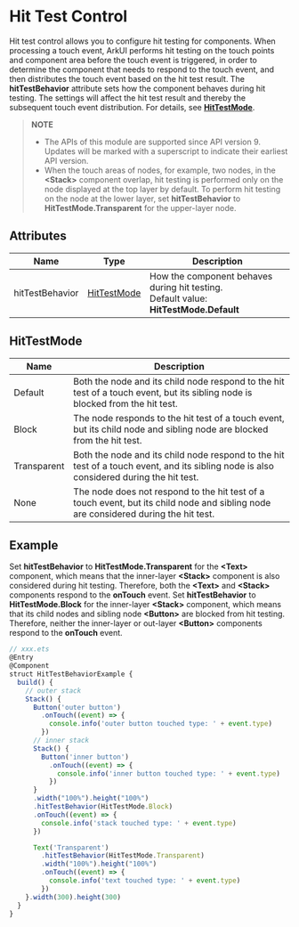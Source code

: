 # Hit Test Control

Hit test control allows you to configure hit testing for components. When processing a touch event, ArkUI performs hit testing on the touch points and component area before the touch event is triggered, in order to determine the component that needs to respond to the touch event, and then distributes the touch event based on the hit test result. The **hitTestBehavior** attribute sets how the component behaves during hit testing. The settings will affect the hit test result and thereby the subsequent touch event distribution. For details, see **[HitTestMode](#hittestmode)**.

>  **NOTE**
>
>  - The APIs of this module are supported since API version 9. Updates will be marked with a superscript to indicate their earliest API version.
>  - When the touch areas of nodes, for example, two nodes, in the **\<Stack>** component overlap, hit testing is performed only on the node displayed at the top layer by default. To perform hit testing on the node at the lower layer, set **hitTestBehavior** to **HitTestMode.Transparent** for the upper-layer node.


## Attributes

| Name              | Type    | Description                                 |
| -------------------- | -------- | ---------------------------------------- |
| hitTestBehavior      | [HitTestMode](#hittestmode) | How the component behaves during hit testing.<br>Default value: **HitTestMode.Default**|

## HitTestMode

| Name         | Description                                      |
| ------------| ----------------------------------------- |
| Default     | Both the node and its child node respond to the hit test of a touch event, but its sibling node is blocked from the hit test.|
| Block       | The node responds to the hit test of a touch event, but its child node and sibling node are blocked from the hit test.|
| Transparent | Both the node and its child node respond to the hit test of a touch event, and its sibling node is also considered during the hit test.|
| None        | The node does not respond to the hit test of a touch event, but its child node and sibling node are considered during the hit test.|


## Example

Set **hitTestBehavior** to **HitTestMode.Transparent** for the **\<Text>** component, which means that the inner-layer **\<Stack>** component is also considered during hit testing. Therefore, both the **\<Text>** and **\<Stack>** components respond to the **onTouch** event. 
Set **hitTestBehavior** to **HitTestMode.Block** for the inner-layer **\<Stack>** component, which means that its child nodes and sibling node **\<Button>** are blocked from hit testing. Therefore, neither the inner-layer or out-layer **\<Button>** components respond to the **onTouch** event.

```ts
// xxx.ets
@Entry
@Component
struct HitTestBehaviorExample {
  build() {
    // outer stack
    Stack() {
      Button('outer button')
        .onTouch((event) => {
          console.info('outer button touched type: ' + event.type)
        })
      // inner stack
      Stack() {
        Button('inner button')
          .onTouch((event) => {
            console.info('inner button touched type: ' + event.type)
          })
      }
      .width("100%").height("100%")
      .hitTestBehavior(HitTestMode.Block)
      .onTouch((event) => {
        console.info('stack touched type: ' + event.type)
      })

      Text('Transparent')
        .hitTestBehavior(HitTestMode.Transparent)
        .width("100%").height("100%")
        .onTouch((event) => {
          console.info('text touched type: ' + event.type)
        })
    }.width(300).height(300)
  }
}
```
